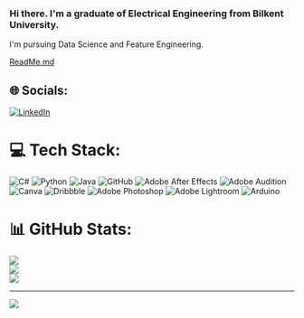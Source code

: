 ### Hi there. I'm a graduate of Electrical Engineering from Bilkent University. 
I'm pursuing Data Science and Feature Engineering.


<!--
**Utkucar/Utkucar** is a ✨ _special_ ✨ repository because its `README.md` (this file) appears on your GitHub profile.

Here are some ideas to get you started:

- 🔭 I’m currently working on my personal portfolio and album
- 🌱 I’m currently learning frontend development
- 👯 I’m looking to collaborate on ...
- 🤔 I’m looking for help with ...
- 💬 Ask me about ...
- 📫 How to reach me: ucarhasanutku@gmail.com
- 😄 Pronouns: He/Him
- ⚡ Fun fact: ...
-->
[ReadMe.md](https://github.com/Utkucar/Utkucar/files/12775233/ReadMe.md)
## 🌐 Socials:
[![LinkedIn](https://img.shields.io/badge/LinkedIn-%230077B5.svg?logo=linkedin&logoColor=white)](https://linkedin.com/in/www.linkedin.com/in/utku-uçar-0896b2186) 

# 💻 Tech Stack:
![C#](https://img.shields.io/badge/c%23-%23239120.svg?style=for-the-badge&logo=c-sharp&logoColor=white) ![Python](https://img.shields.io/badge/python-3670A0?style=for-the-badge&logo=python&logoColor=ffdd54) ![Java](https://img.shields.io/badge/java-%23ED8B00.svg?style=for-the-badge&logo=java&logoColor=white) ![GitHub](https://img.shields.io/badge/GitHub-%23121011.svg?style=for-the-badge&logo=github&logoColor=white) ![Adobe After Effects](https://img.shields.io/badge/Adobe%20After%20Effects-9999FF.svg?style=for-the-badge&logo=Adobe%20After%20Effects&logoColor=white) ![Adobe Audition](https://img.shields.io/badge/Adobe%20Audition-9999FF.svg?style=for-the-badge&logo=Adobe%20Audition&logoColor=white) ![Canva](https://img.shields.io/badge/Canva-%2300C4CC.svg?style=for-the-badge&logo=Canva&logoColor=white) ![Dribbble](https://img.shields.io/badge/Dribbble-EA4C89?style=for-the-badge&logo=dribbble&logoColor=white) ![Adobe Photoshop](https://img.shields.io/badge/adobephotoshop-%2331A8FF.svg?style=for-the-badge&logo=adobephotoshop&logoColor=white) ![Adobe Lightroom](https://img.shields.io/badge/Adobe%20Lightroom-31A8FF.svg?style=for-the-badge&logo=Adobe%20Lightroom&logoColor=white) ![Arduino](https://img.shields.io/badge/-Arduino-00979D?style=for-the-badge&logo=Arduino&logoColor=white)
# 📊 GitHub Stats:
![](https://github-readme-stats.vercel.app/api?username=Utkucar&theme=radical&hide_border=false&include_all_commits=true&count_private=false)<br/>
![](https://github-readme-streak-stats.herokuapp.com/?user=Utkucar&theme=radical&hide_border=false)<br/>
![](https://github-readme-stats.vercel.app/api/top-langs/?username=Utkucar&theme=radical&hide_border=false&include_all_commits=true&count_private=false&layout=compact)

---
[![](https://visitcount.itsvg.in/api?id=Utkucar&icon=9&color=11)](https://visitcount.itsvg.in)

<!-- Proudly created with GPRM ( https://gprm.itsvg.in ) -->
